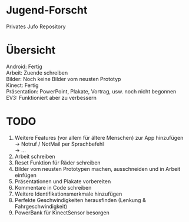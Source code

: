 # Jugend-Forscht
Privates Jufo Repository

# Übersicht
Android: Fertig <br>
Arbeit: Zuende schreiben <br>
Bilder: Noch keine Bilder vom neusten Prototyp <br>
Kinect: Fertig <br>
Präsentation: PowerPoint, Plakate, Vortrag, usw. noch nicht begonnen <br>
EV3: Funktioniert aber zu verbessern

# TODO

1. Weitere Features (vor allem für ältere Menschen) zur App hinzufügen <br>
	   -> Notruf / NotMail per Sprachbefehl <br>
	   -> ... <br>
2. Arbeit schreiben <br>
3. Reset Funktion für Räder schreiben <br>
4. Bilder vom neusten Prototypen machen, ausschneiden und in Arbeit einfügen <br>
5. Präsentationen und Plakate vorbereiten <br>
6. Kommentare in Code schreiben <br>
7. Weitere Identifikationsmerkmale hinzufügen <br>
8. Perfekte Geschwindigkeiten herausfinden (Lenkung & Fahrgeschwindigkeit)
9. PowerBank für KinectSensor besorgen